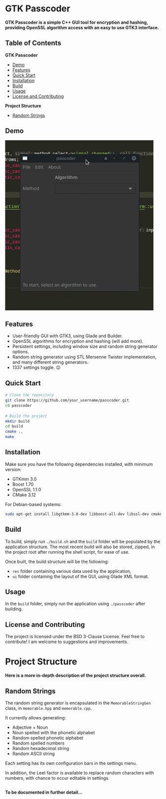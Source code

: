 # GTK Passcoder

**GTK Passcoder is a simple C++ GUI tool for encryption and hashing, providing OpenSSL algorithm access with an easy to use GTK3 interface.**

## Table of Contents

**GTK Passcoder**
+ [Demo](#demo)
+ [Features](#features)
+ [Quick Start](#quick-start)
+ [Installation](#installation)
+ [Build](#build)
+ [Usage](#usage)
+ [License and Contributing](#license-and-contributing)

**Project Structure**
+ [Random Strings](#random-strings)

## Demo

![passcoder Demo](demo.gif)

## Features

+ User-friendly GUI with GTK3, using Glade and Builder.
+ OpenSSL algorithms for encryption and hashing (will add more).
+ Persistent settings, including window size and random string generator options.
+ Random string generator using STL Mersenne Twister implementation, and many different string generators.
+ 1337 settings toggle. :wink:

## Quick Start

```bash
# Clone the repository
git clone https://github.com/your_username/passcoder.git
cd passcoder

# Build the project
mkdir build
cd build
cmake ..
make
```

## Installation

Make sure you have the following dependencies installed, with minimum version:
+ GTKmm 3.0
+ Boost 1.70
+ OpenSSL 1.1.0
+ CMake 3.12

For Debian-based systems:
```bash
sudo apt-get install libgtkmm-3.0-dev libboost-all-dev libssl-dev cmake
```

## Build

To build, simply run `./build.sh` and the `build` folder will be populated by the application structure. The most recent build will also be stored, zipped, in the project root after running the shell script, for ease of use.

Once built, the build structure will be the following:
+ `res` folder containing various data used by the application,
+ `ui` folder containing the layout of the GUI, using Glade XML format.

## Usage

In the `build` folder, simply run the application using `./passcoder` after building.

## License and Contributing

The project is licensed under the BSD 3-Clause License. Feel free to contribute! I am welcome to suggestions and improvements.

# Project Structure

**Here is a more in-depth description of the project structure overall.**

## Random Strings

The random string generator is encapsulated in the `MemorableStringGen` class, in `memorable.hpp` and `memorable.cpp`.

It currently allows generating:
+ Adjective + Noun
+ Noun spelled with the phonetic alphabet
+ Random spelled phonetic alphabet
+ Random spelled numbers
+ Random hexadecimal string
+ Random ASCII string

Each setting has its own configuration bars in the settings menu.

In addition, the Leet factor is available to replace random characters with numbers, with chance to occur editable in settings.

##

**To be documented in further detail...**
